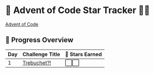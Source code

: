 # 🌟 Advent of Code Star Tracker 🎄✨

[Advent of Code](https://adventofcode.com/)

## 📅 Progress Overview

| Day  | Challenge Title           | 🌟 Stars Earned |
|------|----------------------------|-----------------|
| 1    | [Trebuchet?!](#)          | ⬜⬜              |